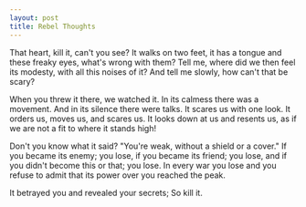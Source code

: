 ```yaml
---
layout: post
title: Rebel Thoughts
---
```


That heart, kill it, can't you see? It walks on two feet, it has a tongue and these freaky eyes, what's wrong with them? Tell me, where did we then feel its modesty, with all this noises of it? And tell me slowly, how can't that be scary?

When you threw it there, we watched it. In its calmess there was a movement. And in its silence there were talks. It scares us with one look. It orders us, moves us, and scares us. It looks down at us and resents us, as if we are not a fit to where it stands high!

Don't you know what it said? "You're weak, without a shield or a cover."
If you became its enemy; you lose, if you became its friend; you lose, and if you didn't become this or that; you lose. In every war you lose and you refuse to admit that its power over you reached the peak.

It betrayed you and revealed your secrets;
So kill it.

